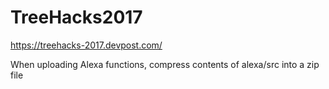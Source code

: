 # TreeHacks2017
https://treehacks-2017.devpost.com/

When uploading Alexa functions, compress contents of alexa/src into a zip file
